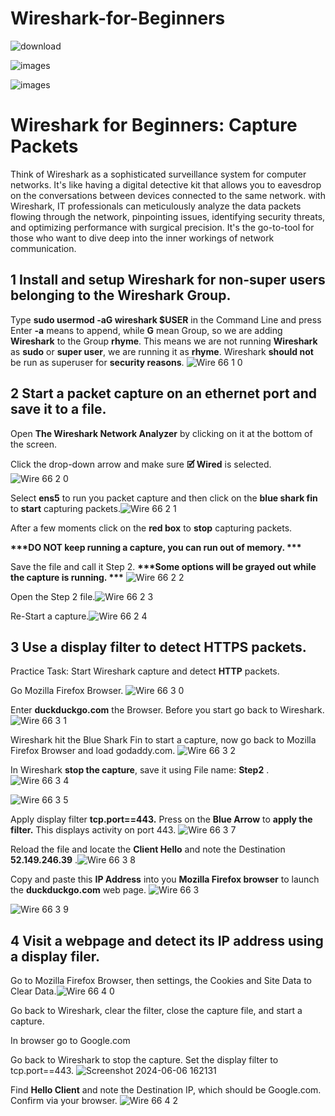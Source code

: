 # Wireshark-for-Beginners

![download](https://github.com/TDCybersecurity/Wireshark-for-Beginners-/assets/142702123/10b9a79a-ff6c-49a6-8dcd-26449566d6b5) 

![images](https://github.com/TDCybersecurity/Wireshark-for-Beginners-/assets/142702123/86f6ea83-8d8f-45e1-8088-848ac651d6ae)

![images](https://github.com/TDCybersecurity/Wireshark-for-Beginners-/assets/142702123/9964c533-cc5f-41af-9e0d-c3f110d94396)



# **Wireshark for Beginners: Capture Packets**

Think of Wireshark as a sophisticated surveillance system for computer networks.  It's like having a digital detective kit that allows you to eavesdrop on the conversations between devices connected to the same network.  with Wireshark, IT professionals can meticulously analyze the data packets flowing through the network, pinpointing issues, identifying security threats, and optimizing performance with surgical precision.  It's the go-to-tool for those who want to dive deep into the inner workings of network communication.

## **1 Install and setup Wireshark for non-super users belonging to the Wireshark Group.**

Type **sudo usermod -aG wireshark $USER** in the Command Line and press Enter
**\-a** means to append, while **G** mean Group, so we are adding **Wireshark** to the Group **rhyme**.
This means we are not running **Wireshark** as **sudo** or **super user**, we are running it as **rhyme**.
Wireshark **should not** be run as superuser for **security reasons**.
![Wire 66 1 0](https://github.com/TDCybersecurity/Wireshark-for-Beginners-/assets/142702123/6398908d-f828-4664-9077-9fea530fd5b0)

## **2 Start a packet capture on an ethernet port and save it to a file.**

Open **The Wireshark Network Analyzer** by clicking on it at the bottom of the screen.

Click the drop-down arrow and make sure **🗹 Wired** is selected. ![Wire 66 2 0](https://github.com/TDCybersecurity/Wireshark-for-Beginners-/assets/142702123/17d9dbc1-1d90-43f6-812c-9dabf1dbced6)

Select **ens5** to run you packet capture and then click on the **blue shark fin** to **start** capturing packets.![Wire 66 2 1](https://github.com/TDCybersecurity/Wireshark-for-Beginners-/assets/142702123/6f958198-102e-4efc-8076-e686767b6197)

After a few moments click on the **red box** to **stop** capturing packets.

**\*\*\*DO NOT keep running a capture, you can run out of memory. \*\*\***

Save the file and call it Step 2. **\*\*\*Some options will be grayed out while the capture is running. \*\*\*** ![Wire 66 2 2](https://github.com/TDCybersecurity/Wireshark-for-Beginners-/assets/142702123/4dd2870b-08f5-4f3a-95bc-fae6db96deb6)

Open the Step 2 file.![Wire 66 2 3](https://github.com/TDCybersecurity/Wireshark-for-Beginners-/assets/142702123/0d4907ae-435c-4a3e-aeeb-0281f5b701a3)

Re-Start a capture.![Wire 66 2 4](https://github.com/TDCybersecurity/Wireshark-for-Beginners-/assets/142702123/1a1f1f35-5da7-47e3-9a2b-9da4343bd06d)


## **3 Use a display filter to detect HTTPS packets.**

Practice Task: Start Wireshark capture and detect **HTTP** packets.

Go Mozilla Firefox Browser. ![Wire 66 3 0](https://github.com/TDCybersecurity/Wireshark-for-Beginners-/assets/142702123/1b9b3488-1e42-41cc-bd09-1847e01bbfd5)

Enter **duckduckgo.com** the Browser. Before you start go back to Wireshark. ![Wire 66 3 1](https://github.com/TDCybersecurity/Wireshark-for-Beginners-/assets/142702123/b1806d68-55f1-423f-8360-a8e89ea9f2d9)

Wireshark hit the Blue Shark Fin to start a capture, now go back to Mozilla Firefox Browser and load godaddy.com.
![Wire 66 3 2](https://github.com/TDCybersecurity/Wireshark-for-Beginners-/assets/142702123/117817ed-74ed-419c-bc5a-7feb96ab8512)

In Wireshark **stop the capture**, save it using File name: **Step2**
.![Wire 66 3 4](https://github.com/TDCybersecurity/Wireshark-for-Beginners-/assets/142702123/c555cf4e-a094-4fe9-90d6-6480238c8351)

![Wire 66 3 5](https://github.com/TDCybersecurity/Wireshark-for-Beginners-/assets/142702123/edab806b-1567-4da0-9c2b-f39ad7a560f0)

Apply display filter **tcp.port==443.** Press on the **Blue Arrow** to **apply the filter.** This displays activity on port 443.
![Wire 66 3 7](https://github.com/TDCybersecurity/Wireshark-for-Beginners-/assets/142702123/ee6e4dc5-e948-427f-984a-f3ff1e43674e)

Reload the file and locate the **Client Hello** and note the Destination **52.149.246.39**
.![Wire 66 3 8](https://github.com/TDCybersecurity/Wireshark-for-Beginners-/assets/142702123/7e2d20a3-89fc-4468-a595-04386bc9affc)

Copy and paste this **IP Address** into you **Mozilla Firefox browser** to launch the **duckduckgo.com** web page.
![Wire 66 3](https://github.com/TDCybersecurity/Wireshark-for-Beginners-/assets/142702123/8bb471ad-4fae-46f3-9ccd-686d246acbc4)

![Wire 66 3 9](https://github.com/TDCybersecurity/Wireshark-for-Beginners-/assets/142702123/fa85ffe1-861c-48ff-8e73-9a564700256e)



## **4 Visit a webpage and detect its IP address using a display filer.**

Go to Mozilla Firefox Browser, then settings, the Cookies and Site Data to Clear Data.![Wire 66 4 0](https://github.com/TDCybersecurity/Wireshark-for-Beginners-/assets/142702123/25e888e8-e027-4944-867b-f740d3697ba1)

Go back to Wireshark, clear the filter, close the capture file, and start a capture.

In browser go to Google.com

Go back to Wireshark to stop the capture. Set the display filter to tcp.port==443. ![Screenshot 2024-06-06 162131](https://github.com/TDCybersecurity/Wireshark-for-Beginners-/assets/142702123/aae8dc66-e6b9-4e73-9965-83e39245489b)

Find **Hello Client** and note the Destination IP, which should be Google.com. Confirm via your browser.
![Wire 66 4 2](https://github.com/TDCybersecurity/Wireshark-for-Beginners-/assets/142702123/ad280ab3-2d84-45b0-bbac-294d40803c72)



